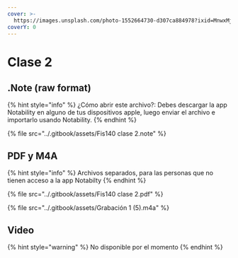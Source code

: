 ```yaml
---
cover: >-
  https://images.unsplash.com/photo-1552664730-d307ca884978?ixid=MnwxMjA3fDB8MHxwaG90by1wYWdlfHx8fGVufDB8fHx8&ixlib=rb-1.2.1&auto=format&fit=crop&w=2970&q=80
coverY: 0
---
```


# Clase 2

## .Note (raw format)

{% hint style="info" %}
¿Cómo abrir este archivo?: Debes descargar la app Notability en alguno de tus dispositivos apple, luego enviar el archivo e importarlo usando Notability.
{% endhint %}

{% file src="../.gitbook/assets/Fis140 clase 2.note" %}

## PDF y M4A

{% hint style="info" %}
Archivos separados, para las personas que no tienen acceso a la app Notabilty
{% endhint %}

{% file src="../.gitbook/assets/Fis140 clase 2.pdf" %}

{% file src="../.gitbook/assets/Grabación 1 (5).m4a" %}

## Video

{% hint style="warning" %}
No disponible por el momento
{% endhint %}
